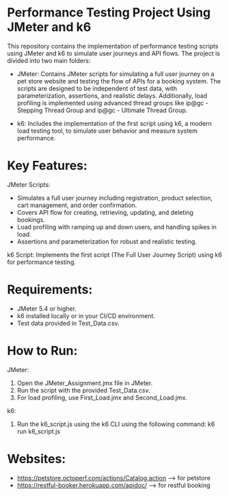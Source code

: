 # Performance Testing Project Using JMeter and k6

This repository contains the implementation of performance testing scripts using JMeter and k6 to simulate user journeys and API flows. The project is divided into two main folders:

- JMeter: Contains JMeter scripts for simulating a full user journey on a pet store website and testing the flow of APIs for a booking system. The scripts are designed to be independent of test data, with parameterization, assertions, and realistic delays. Additionally, load profiling is implemented using advanced thread groups like ip@gc - Stepping Thread Group and ip@gc - Ultimate Thread Group.

- k6: Includes the implementation of the first script using k6, a modern load testing tool, to simulate user behavior and measure system performance.

# Key Features:
JMeter Scripts:
- Simulates a full user journey including registration, product selection, cart management, and order confirmation.
- Covers API flow for creating, retrieving, updating, and deleting bookings.
- Load profiling with ramping up and down users, and handling spikes in load.
- Assertions and parameterization for robust and realistic testing.

k6 Script:
Implements the first script (The Full User Journey Script) using k6 for performance testing.

# Requirements:
- JMeter 5.4 or higher.
- k6 installed locally or in your CI/CD environment.
- Test data provided in Test_Data.csv.

# How to Run:
JMeter:
1. Open the JMeter_Assignment.jmx file in JMeter.
2. Run the script with the provided Test_Data.csv.
3. For load profiling, use First_Load.jmx and Second_Load.jmx.

k6:
1. Run the k6_script.js using the k6 CLI using the following command:
k6 run k6_script.js

# Websites:
- https://petstore.octoperf.com/actions/Catalog.action --> for petstore
- https://restful-booker.herokuapp.com/apidoc/ --> for restful booking 
